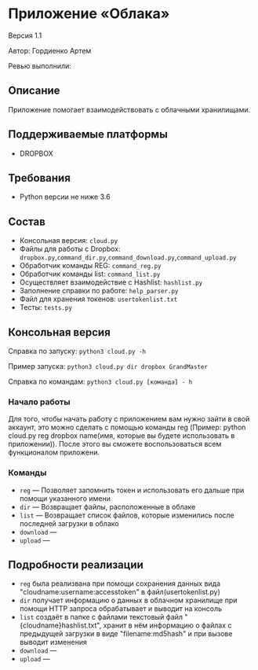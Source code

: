 # Приложение «Облака»
Версия 1.1

Автор: Гордиенко Артем

Ревью выполнили: 


## Описание
Приложение помогает взаимодействовать с облачными хранилищами.

## Поддерживаемые платформы
* DROPBOX

## Требования
* Python версии не ниже 3.6


## Состав
* Консольная версия: `cloud.py`
* Файлы для работы с Dropbox: `dropbox.py`,`command_dir.py`,`command_download.py`,`command_upload.py`
* Обработчик команды REG: `command_reg.py`
* Обработчик команды list: `command_list.py`
* Осуществляет взаимодействие с Hashlist: `hashlist.py`
* Заполнение справки по работе: `help_parser.py`
* Файл для хранения токенов: `usertokenlist.txt`
* Тесты: `tests.py`


## Консольная версия
Справка по запуску: `python3 cloud.py -h`

Пример запуска: `python3 cloud.py dir dropbox GrandMaster`

Справка по командам: `python3 cloud.py [команда] - h`

### Начало работы
Для того, чтобы начать работу с приложением вам нужно зайти в свой аккаунт, это можно сделать с помощью команды reg (Пример: python cloud.py reg dropbox name(имя, которые вы будете использовать в приложении)). После этого вы сможете воспользоваться всем функционалом приложени.

### Команды

* `reg` — Позволяет запомнить токен и использовать его дальше при помощи указанного имени
* `dir` — Возвращает файлы, расположенные в облаке
* `list` — Возвращает список файлов, которые изменились после последней загрузки в облако
* `download` —
* `upload` —


## Подробности реализации
* `reg` была реализвана при помощи сохранения данных вида "cloudname:username:accesstoken" в файл(usertokenlist.py)
* `dir` получает информацию о данных в облачном хранилище при помощи HTTP запроса обрабатывает и выводит на консоль
* `list` создаёт в папке с файлами текстовый файл "{cloudname}hashlist.txt", хранит в нём информацию о файлах с предыдущей загрузки в виде "filename:md5hash" и при вызове выводит изменения
* `download` —
* `upload` —
